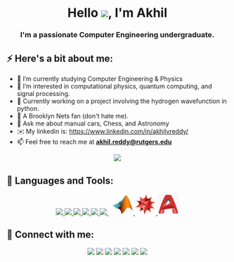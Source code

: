 <h1 align="center">Hello <img src="https://raw.githubusercontent.com/MartinHeinz/MartinHeinz/master/wave.gif" width="30px">, I'm Akhil</h1>
<h3 align="center">I'm a passionate Computer Engineering undergraduate.</h3>


## ⚡ Here's a bit about me:  

- 🌱 I’m currently studying Computer Engineering & Physics
- 👀 I’m interested in computational physics, quantum computing, and signal processing. 
- 🔭 Currently working on a project involving the hydrogen wavefunction in python.
- 🏀 A Brooklyn Nets fan (don't hate me). 
- 💬 Ask me about manual cars, Chess, and Astronomy
- ✉️ My linkedin is: https://www.linkedin.com/in/akhilvreddy/
- 📫 Feel free to reach me at **akhil.reddy@rutgers.edu**

<p align="center"> 
<img src="https://github-readme-stats.vercel.app/api?username=akhilvreddy&&show_icons=true&title_color=ffffff&icon_color=bb2acf&text_color=daf7dc&bg_color=191919">
</p>
  
## 🚀 Languages and Tools:

<p align="center"> 
    <a href="https://www.java.com" target="_blank"> <img src="https://img.icons8.com/color/48/000000/java-coffee-cup-logo.png"/> </a>
    <a href="https://developer.mozilla.org/en-US/docs/Web/JavaScript" target="_blank"> <img src="https://img.icons8.com/color/48/000000/javascript.png"/> </a> 
    <a href="https://www.w3.org/html/" target="_blank"> <img src="https://img.icons8.com/color/48/000000/html-5.png"/> </a> 
    <a href="https://www.w3schools.com/css/" target="_blank"> <img src="https://img.icons8.com/color/48/000000/css3.png"/> </a> 
    <a href="https://www.python.org" target="_blank"> <img src="https://img.icons8.com/color/48/000000/python.png"/> </a> 
    <a style="padding-right:8px;" href="https://www.mysql.com/" target="_blank"> <img src="https://img.icons8.com/fluent/50/000000/mysql-logo.png"/> </a>
    <a href="https://www.mathworks.com/products/matlab.html"> <img src="https://github.com/akhilvreddy/akhilvreddy/blob/main/icons8-matlab-48.png"/> </a>
    <a href="https://www.wolfram.com/mathematica/"> <img src="https://github.com/akhilvreddy/akhilvreddy/blob/main/mathematicav0%20(1).png"/> </a> 
    <a href="https://www.autodesk.com/products/autocad/overview"> <img src="https://github.com/akhilvreddy/akhilvreddy/blob/main/autocadv1.png"/> </a> 
   
</p>

## 🔗 Connect with me:

<p align="center">
    <a href = "https://www.linkedin.com/in/akhilvreddy/"><img src="https://img.icons8.com/fluent/48/000000/linkedin.png"/></a>
    <a href = "https://twitter.com/akhilreddy77"><img src="https://img.icons8.com/fluent/48/000000/twitter.png"/></a>
    <a href = "https://www.instagram.com/akhilrn77/"><img src="https://img.icons8.com/fluent/48/000000/instagram-new.png"/></a>
    <a href = "https://www.youtube.com/"><img src="https://img.icons8.com/color/48/000000/youtube-play.png"/></a>
    <a href = "https://www.youtube.com/"><img src="https://img.icons8.com/color/48/000000/youtube-play.png"/></a>
    <a href = "https://www.youtube.com/"><img src="https://img.icons8.com/color/48/000000/youtube-play.png"/></a>
    <a href = "https://www.youtube.com/"><img src="https://img.icons8.com/color/48/000000/youtube-play.png"/></a>
  
</p>

<!---
akhilvreddy/akhilvreddy is a ✨ special ✨ repository because its `README.md` (this file) appears on your GitHub profile.
You can click the Preview link to take a look at your changes.
--->
